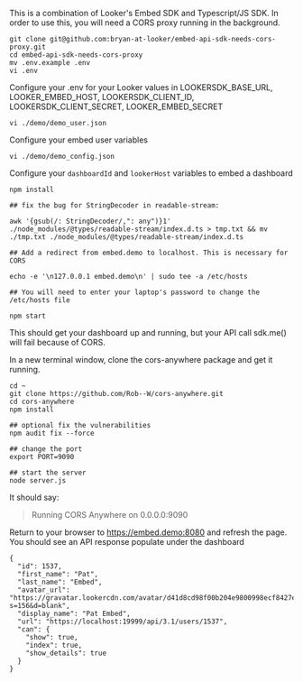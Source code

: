 This is a combination of Looker's Embed SDK and Typescript/JS SDK. In order to use this, you will need a CORS proxy running in the background.

```
git clone git@github.com:bryan-at-looker/embed-api-sdk-needs-cors-proxy.git
cd embed-api-sdk-needs-cors-proxy
mv .env.example .env
vi .env
```

Configure your .env for your Looker values in LOOKERSDK_BASE_URL, LOOKER_EMBED_HOST, LOOKERSDK_CLIENT_ID, LOOKERSDK_CLIENT_SECRET, LOOKER_EMBED_SECRET

`vi ./demo/demo_user.json`

Configure your embed user variables

`vi ./demo/demo_config.json`

Configure your `dashboardId` and `lookerHost` variables to embed a dashboard

```
npm install

## fix the bug for StringDecoder in readable-stream:

awk '{gsub(/: StringDecoder/,": any")}1' ./node_modules/@types/readable-stream/index.d.ts > tmp.txt && mv ./tmp.txt ./node_modules/@types/readable-stream/index.d.ts

## Add a redirect from embed.demo to localhost. This is necessary for CORS

echo -e '\n127.0.0.1 embed.demo\n' | sudo tee -a /etc/hosts

## You will need to enter your laptop's password to change the /etc/hosts file

npm start
```

This should get your dashboard up and running, but your API call sdk.me() will fail because of CORS.

In a new terminal window, clone the cors-anywhere package and get it running.

```
cd ~
git clone https://github.com/Rob--W/cors-anywhere.git
cd cors-anywhere
npm install

## optional fix the vulnerabilities
npm audit fix --force

## change the port
export PORT=9090

## start the server
node server.js
```

It should say:
> Running CORS Anywhere on 0.0.0.0:9090


Return to your browser to https://embed.demo:8080 and refresh the page.
You should see an API response populate under the dashboard

```
{
  "id": 1537,
  "first_name": "Pat",
  "last_name": "Embed",
  "avatar_url": "https://gravatar.lookercdn.com/avatar/d41d8cd98f00b204e9800998ecf8427e?s=156&d=blank",
  "display_name": "Pat Embed",
  "url": "https://localhost:19999/api/3.1/users/1537",
  "can": {
    "show": true,
    "index": true,
    "show_details": true
  }
}
```
